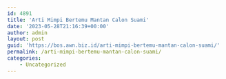 ```yaml
---
id: 4891
title: 'Arti Mimpi Bertemu Mantan Calon Suami'
date: '2023-05-28T21:16:39+00:00'
author: admin
layout: post
guid: 'https://bos.awn.biz.id/arti-mimpi-bertemu-mantan-calon-suami/'
permalink: /arti-mimpi-bertemu-mantan-calon-suami/
categories:
    - Uncategorized
---
```


